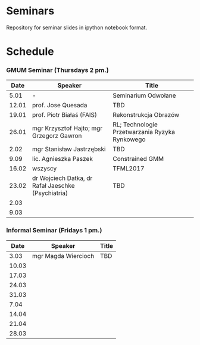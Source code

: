 # Seminars
Repository for seminar slides in ipython notebook format.

# Schedule
### GMUM Seminar (Thursdays 2 pm.)
| Date  | Speaker                                            | Title                                                      |
|-------|----------------------------------------------------|----------------------------------------------------------- | 
| 5.01  | -                                                  | Seminarium Odwołane                                        |
| 12.01 | prof. Jose Quesada                                 | TBD                                                        |
| 19.01 | prof. Piotr Białaś (FAIS)                          | Rekonstrukcja Obrazów                                      |
| 26.01 | mgr Krzysztof Hajto; mgr Grzegorz Gawron           | RL; Technologie Przetwarzania Ryzyka Rynkowego             |
| 2.02  | mgr Stanisław Jastrzębski                          | TBD                                                        |
| 9.09  | lic. Agnieszka Paszek                              | Constrained GMM                                            |
| 16.02 | wszyscy                                            | TFML2017                                                   |
| 23.02 | dr Wojciech Datka, dr Rafał Jaeschke (Psychiatria) | TBD                                                        |
| 2.03  |                                                    |                                                            |
| 9.03  |                                                    |                                                            |

### Informal Seminar (Fridays 1 pm.)
| Date  | Speaker                                            | Title                                                      |
|-------|----------------------------------------------------|----------------------------------------------------------- | 
| 3.03  | mgr Magda Wiercioch                                | TBD                                                        |
| 10.03 |                                                    |                                                            |
| 17.03 |                                                    |                                                            |
| 24.03 |                                                    |                                                            |
| 31.03 |                                                    |                                                            |
| 7.04  |                                                    |                                                            |
| 14.04 |                                                    |                                                            |
| 21.04 |                                                    |                                                            |
| 28.03 |                                                    |                                                            |

